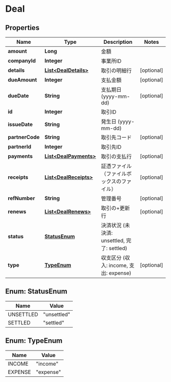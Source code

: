 

# Deal


## Properties

| Name | Type | Description | Notes |
|------------ | ------------- | ------------- | -------------|
|**amount** | **Long** | 金額 |  |
|**companyId** | **Integer** | 事業所ID |  |
|**details** | [**List&lt;DealDetails&gt;**](DealDetails.md) | 取引の明細行 |  [optional] |
|**dueAmount** | **Integer** | 支払金額 |  [optional] |
|**dueDate** | **String** | 支払期日 (yyyy-mm-dd) |  [optional] |
|**id** | **Integer** | 取引ID |  |
|**issueDate** | **String** | 発生日 (yyyy-mm-dd) |  |
|**partnerCode** | **String** | 取引先コード |  [optional] |
|**partnerId** | **Integer** | 取引先ID |  |
|**payments** | [**List&lt;DealPayments&gt;**](DealPayments.md) | 取引の支払行 |  [optional] |
|**receipts** | [**List&lt;DealReceipts&gt;**](DealReceipts.md) | 証憑ファイル（ファイルボックスのファイル） |  [optional] |
|**refNumber** | **String** | 管理番号 |  [optional] |
|**renews** | [**List&lt;DealRenews&gt;**](DealRenews.md) | 取引の+更新行 |  [optional] |
|**status** | [**StatusEnum**](#StatusEnum) | 決済状況 (未決済: unsettled, 完了: settled) |  |
|**type** | [**TypeEnum**](#TypeEnum) | 収支区分 (収入: income, 支出: expense) |  [optional] |



## Enum: StatusEnum

| Name | Value |
|---- | -----|
| UNSETTLED | &quot;unsettled&quot; |
| SETTLED | &quot;settled&quot; |



## Enum: TypeEnum

| Name | Value |
|---- | -----|
| INCOME | &quot;income&quot; |
| EXPENSE | &quot;expense&quot; |



